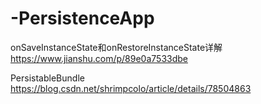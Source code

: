 # -PersistenceApp




onSaveInstanceState和onRestoreInstanceState详解
https://www.jianshu.com/p/89e0a7533dbe

PersistableBundle
https://blog.csdn.net/shrimpcolo/article/details/78504863

